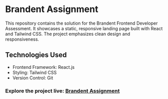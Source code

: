 # Brandent Assignment
This repository contains the solution for the Brandent Frontend Developer Assessment. It showcases a static, responsive landing page built with React and Tailwind CSS. The project emphasizes clean design and responsiveness.

## Technologies Used
- Frontend Framework: React.js
- Styling: Tailwind CSS
- Version Control: Git

### Explore the project live: [Brandent Assignment](https://brandent-assessment.vercel.app/)
